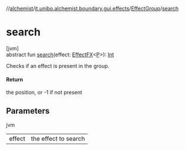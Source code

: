 //[alchemist](../../../index.md)/[it.unibo.alchemist.boundary.gui.effects](../index.md)/[EffectGroup](index.md)/[search](search.md)

# search

[jvm]\
abstract fun [search](search.md)(effect: [EffectFX](../-effect-f-x/index.md)<[P](../../it.unibo.alchemist.boundary.monitor/-f-x-time-monitor/index.md)>): [Int](https://kotlinlang.org/api/latest/jvm/stdlib/kotlin/-int/index.html)

Checks if an effect is present in the group.

#### Return

the position, or -1 if not present

## Parameters

jvm

| | |
|---|---|
| effect | the effect to search |
